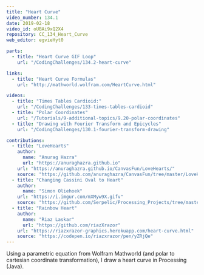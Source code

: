 ```yaml
---
title: "Heart Curve"
video_number: 134.1
date: 2019-02-18
video_id: oUBAi9xQ2X4
repository: CC_134_Heart_Curve
web_editor: egvieHyt0

parts:
  - title: "Heart Curve GIF Loop"
    url: "/CodingChallenges/134.2-heart-curve"

links:
  - title: "Heart Curve Formulas"
    url: "http://mathworld.wolfram.com/HeartCurve.html"

videos:
  - title: "Times Tables Cardioid:"
    url: "/CodingChallenges/133-times-tables-cardioid"
  - title: "Polar Coordinates"
    url: "/Tutorials/9-additional-topics/9.20-polar-coordinates"
  - title: "Drawing with Fourier Transform and Epicycles"
    url: "/CodingChallenges/130.1-fourier-transform-drawing"

contributions:
  - title: "LoveHearts"
    author:
      name: "Anurag Hazra"
      url: "https://anuraghazra.github.io"
    url: "https://anuraghazra.github.io/CanvasFun/LoveHearts/"
    source: "https://github.com/anuraghazra/CanvasFun/tree/master/LoveHearts"
  - title: "Changing Cassini Oval to Heart"
    author:
      name: "Simon Oliehoek"
    url: "https://i.imgur.com/mXMyw9X.gifv"
    source: "https://github.com/Serpelic/Processing_Projects/tree/master/Changing_heart"
  - title: "Rainbow Heart"
    author:
      name: "Riaz Laskar"
      url: "https://github.com/riazXrazor"
    url: "https://riazxrazor-graphics.herokuapp.com/heart-curve.html"
    source: "https://codepen.io/riazxrazor/pen/yZRjQe"
---
```


Using a parametric equation from Wolfram Mathworld (and polar to cartesian coordinate transformation), I draw a heart curve in Processing (Java).
